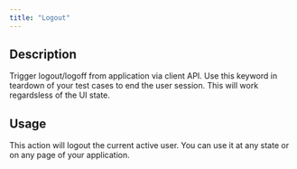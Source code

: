 ```yaml
---
title: "Logout"
---
```

## Description
Trigger logout/logoff from application via client API.
Use this keyword in teardown of your test cases to end the user session.
This will work regardsless of the UI state.

## Usage
This action will logout the current active user. You can use it at any state or on any page of your application.
